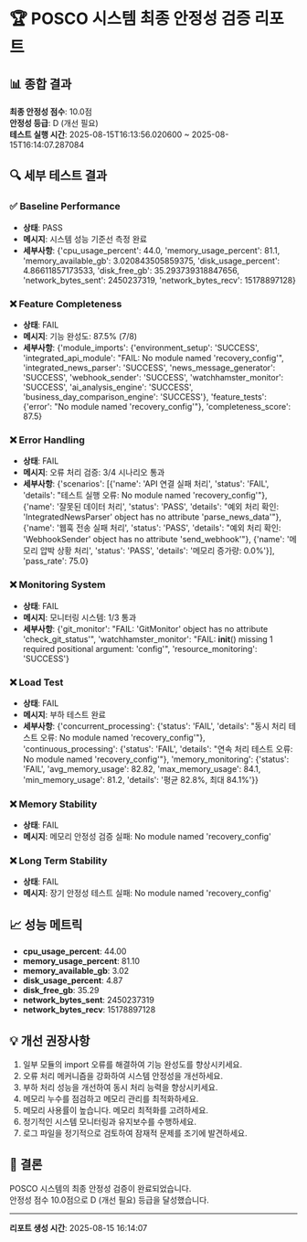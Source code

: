 # 🏆 POSCO 시스템 최종 안정성 검증 리포트

## 📊 종합 결과

**최종 안정성 점수**: 10.0점  
**안정성 등급**: D (개선 필요)  
**테스트 실행 시간**: 2025-08-15T16:13:56.020600 ~ 2025-08-15T16:14:07.287084

## 🔍 세부 테스트 결과

### ✅ Baseline Performance
- **상태**: PASS
- **메시지**: 시스템 성능 기준선 측정 완료
- **세부사항**: {'cpu_usage_percent': 44.0, 'memory_usage_percent': 81.1, 'memory_available_gb': 3.020843505859375, 'disk_usage_percent': 4.86611857173533, 'disk_free_gb': 35.293739318847656, 'network_bytes_sent': 2450237319, 'network_bytes_recv': 15178897128}

### ❌ Feature Completeness
- **상태**: FAIL
- **메시지**: 기능 완성도: 87.5% (7/8)
- **세부사항**: {'module_imports': {'environment_setup': 'SUCCESS', 'integrated_api_module': "FAIL: No module named 'recovery_config'", 'integrated_news_parser': 'SUCCESS', 'news_message_generator': 'SUCCESS', 'webhook_sender': 'SUCCESS', 'watchhamster_monitor': 'SUCCESS', 'ai_analysis_engine': 'SUCCESS', 'business_day_comparison_engine': 'SUCCESS'}, 'feature_tests': {'error': "No module named 'recovery_config'"}, 'completeness_score': 87.5}

### ❌ Error Handling
- **상태**: FAIL
- **메시지**: 오류 처리 검증: 3/4 시나리오 통과
- **세부사항**: {'scenarios': [{'name': 'API 연결 실패 처리', 'status': 'FAIL', 'details': "테스트 실행 오류: No module named 'recovery_config'"}, {'name': '잘못된 데이터 처리', 'status': 'PASS', 'details': "예외 처리 확인: 'IntegratedNewsParser' object has no attribute 'parse_news_data'"}, {'name': '웹훅 전송 실패 처리', 'status': 'PASS', 'details': "예외 처리 확인: 'WebhookSender' object has no attribute 'send_webhook'"}, {'name': '메모리 압박 상황 처리', 'status': 'PASS', 'details': '메모리 증가량: 0.0%'}], 'pass_rate': 75.0}

### ❌ Monitoring System
- **상태**: FAIL
- **메시지**: 모니터링 시스템: 1/3 통과
- **세부사항**: {'git_monitor': "FAIL: 'GitMonitor' object has no attribute 'check_git_status'", 'watchhamster_monitor': "FAIL: __init__() missing 1 required positional argument: 'config'", 'resource_monitoring': 'SUCCESS'}

### ❌ Load Test
- **상태**: FAIL
- **메시지**: 부하 테스트 완료
- **세부사항**: {'concurrent_processing': {'status': 'FAIL', 'details': "동시 처리 테스트 오류: No module named 'recovery_config'"}, 'continuous_processing': {'status': 'FAIL', 'details': "연속 처리 테스트 오류: No module named 'recovery_config'"}, 'memory_monitoring': {'status': 'FAIL', 'avg_memory_usage': 82.82, 'max_memory_usage': 84.1, 'min_memory_usage': 81.2, 'details': '평균 82.8%, 최대 84.1%'}}

### ❌ Memory Stability
- **상태**: FAIL
- **메시지**: 메모리 안정성 검증 실패: No module named 'recovery_config'

### ❌ Long Term Stability
- **상태**: FAIL
- **메시지**: 장기 안정성 테스트 실패: No module named 'recovery_config'

## 📈 성능 메트릭

- **cpu_usage_percent**: 44.00
- **memory_usage_percent**: 81.10
- **memory_available_gb**: 3.02
- **disk_usage_percent**: 4.87
- **disk_free_gb**: 35.29
- **network_bytes_sent**: 2450237319
- **network_bytes_recv**: 15178897128

## 💡 개선 권장사항

1. 일부 모듈의 import 오류를 해결하여 기능 완성도를 향상시키세요.
2. 오류 처리 메커니즘을 강화하여 시스템 안정성을 개선하세요.
3. 부하 처리 성능을 개선하여 동시 처리 능력을 향상시키세요.
4. 메모리 누수를 점검하고 메모리 관리를 최적화하세요.
5. 메모리 사용률이 높습니다. 메모리 최적화를 고려하세요.
6. 정기적인 시스템 모니터링과 유지보수를 수행하세요.
7. 로그 파일을 정기적으로 검토하여 잠재적 문제를 조기에 발견하세요.

## 🎯 결론

POSCO 시스템의 최종 안정성 검증이 완료되었습니다.  
안정성 점수 10.0점으로 D (개선 필요) 등급을 달성했습니다.

---
**리포트 생성 시간**: 2025-08-15 16:14:07
